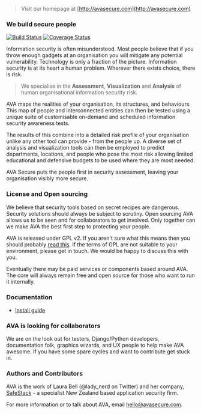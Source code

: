 > Visit our homepage at [http://avasecure.com](http://avasecure.com)

### We build secure people

[![Build Status](https://travis-ci.org/SafeStack/ava.svg?branch=master)](https://travis-ci.org/SafeStack/ava)   [![Coverage Status](https://coveralls.io/repos/SafeStack/ava/badge.svg?branch=master)](https://coveralls.io/r/SafeStack/ava?branch=master)

Information security is often misunderstood. Most people believe that if you throw enough gadgets at an organisation you will mitigate any potential vulnerability. Technology is only a fraction of the picture.
Information security is at its heart a human problem. Wherever there exists choice, there is risk. 

> We specialise in the **Assessment**, **Visualization** and **Analysis** of human organisational information security risk.

AVA maps the realities of your organisation, its structures, and behaviours. This map of people and interconnected entities can then be tested using a unique suite of customisable on-demand and scheduled information security awareness tests.

The results of this combine into a detailed risk profile of your organisation unlike any other tool can provide - from the people up. A diverse set of analysis and visualization tools can then be employed to predict departments, locations, and people who pose the most risk allowing limited educational and defensive budgets to be used where they are most needed.

AVA Secure puts the people first in security assessment, leaving your organisation visibly more secure.

### License and Open sourcing
We believe that security tools based on secret recipes are dangerous. Security solutions should always be subject to scrutiny. Open sourcing AVA allows us to be seen and for collaborators to get involved. Only together can we make AVA the best first step to protecting your people.

AVA is released under GPL v2. If you aren't sure what this means then you should probably [read this](http://www.gnu.org/licenses/gpl-2.0.html).
If the terms of GPL are not suitable to your environment, please get in touch. We would be happy to discuss this with you.

Eventually there may be paid services or components based around AVA. The core will always remain free and open source for those who want to run it internally.

### Documentation
* [Install guide](http://ava.readthedocs.org/en/latest/install/)

### AVA is looking for collaborators
We are on the look out for testers, Django/Python developers, documentation folk, graphics wizards, and UX people to help make AVA awesome. If you have some spare cycles and want to contribute get stuck in.

### Authors and Contributors
AVA is the work of Laura Bell (@lady_nerd on Twitter) and her company, [SafeStack](http://safestack.io) - a specialist New Zealand based application security firm.

For more information or to talk about AVA, email [hello@avasecure.com](mailto:hello@avasecure.com).
